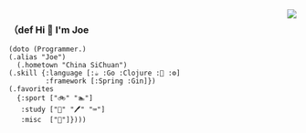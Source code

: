<img align="right" src="https://github-readme-stats.vercel.app/api?username=holicc&show_icons=true&icon_color=805AD5&text_color=718096&bg_color=ffffff&hide_title=true" />


### （def Hi 👋 I'm Joe

    (doto (Programmer.)
    (.alias "Joe")
      (.hometown "China SiChuan")
    (.skill {:language [:☕ :Go :Clojure :🐍 :⚙]
             :framework [:Spring :Gin]})
    (.favorites
      {:sport ["🚲" "🏊‍"]
       :study ["📕" "🖊" "⌨"]
       :misc  ["🎸"]})))
